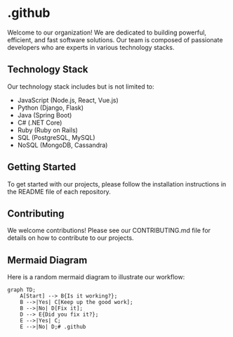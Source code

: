 # .github

Welcome to our organization! We are dedicated to building powerful, efficient, and fast software solutions. Our team is composed of passionate developers who are experts in various technology stacks.

## Technology Stack

Our technology stack includes but is not limited to:

- JavaScript (Node.js, React, Vue.js)
- Python (Django, Flask)
- Java (Spring Boot)
- C# (.NET Core)
- Ruby (Ruby on Rails)
- SQL (PostgreSQL, MySQL)
- NoSQL (MongoDB, Cassandra)

## Getting Started

To get started with our projects, please follow the installation instructions in the README file of each repository.

## Contributing

We welcome contributions! Please see our CONTRIBUTING.md file for details on how to contribute to our projects.

## Mermaid Diagram

Here is a random mermaid diagram to illustrate our workflow:

```mermaid
graph TD;
    A[Start] --> B{Is it working?};
    B -->|Yes| C[Keep up the good work];
    B -->|No| D[Fix it];
    D --> E{Did you fix it?};
    E -->|Yes| C;
    E -->|No| D;# .github
